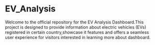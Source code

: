 # EV_Analysis

Welcome to the official repository for the EV Analysis Dashboard.This project is designed to provide information about electric vehicles (EVs) registered in certain country,showcase it features and offers a seamless user experience for visitors interested in learning more about dashboard.

